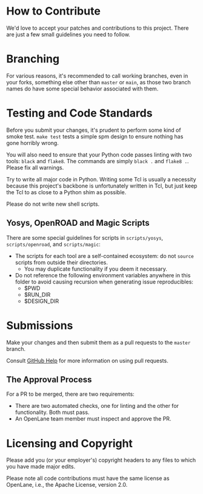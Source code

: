 # How to Contribute
We'd love to accept your patches and contributions to this project. There are just a few small guidelines you need to follow.

# Branching
For various reasons, it's recommended to call working branches, even in your forks, something else other than `master` or `main`, as those two branch names do have some special behavior associated with them. 

# Testing and Code Standards
Before you submit your changes, it's prudent to perform some kind of smoke test. `make test` tests a simple spm design to ensure nothing has gone horribly wrong.

You will also need to ensure that your Python code passes linting with two tools: `black` and `flake8`. The commands are simply `black .` and `flake8 .`. Please fix all warnings.

Try to write all major code in Python. Writing some Tcl is usually a necessity because this project's backbone is unfortunately written in Tcl, but just keep the Tcl to as close to a Python shim as possible.

Please do not write new shell scripts.

## Yosys, OpenROAD and Magic Scripts
There are some special guidelines for scripts in `scripts/yosys`, `scripts/openroad`, and `scripts/magic`:

* The scripts for each tool are a self-contained ecosystem: do not `source` scripts from outside their directories.
    * You may duplicate functionality if you deem it necessary.
* Do not reference the following environment variables anywhere in this folder to avoid causing recursion when generating issue reproducibles:
    * $PWD
    * $RUN_DIR
    * $DESIGN_DIR


# Submissions
Make your changes and then submit them as a pull requests to the `master` branch.

Consult [GitHub Help](https://help.github.com/articles/about-pull-requests/) for more information on using pull requests.

## The Approval Process
For a PR to be merged, there are two requirements:

- There are two automated checks, one for linting and the other for functionality. Both must pass.
- An OpenLane team member must inspect and approve the PR.

# Licensing and Copyright
Please add you (or your employer's) copyright headers to any files to which you have made major edits.

Please note all code contributions must have the same license as OpenLane, i.e., the Apache License, version 2.0. 